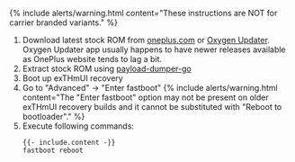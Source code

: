 {% include alerts/warning.html content="These instructions are NOT for carrier branded variants." %}

1. Download latest stock ROM from [oneplus.com](https://oneplus.com/support/softwareupgrade) or [Oxygen Updater](https://play.google.com/store/apps/details?id=com.arjanvlek.oxygenupdater).
   Oxygen Updater app usually happens to have newer releases available as OnePlus website tends to lag a bit.
2. Extract stock ROM using [payload-dumper-go](https://github.com/ssut/payload-dumper-go)
3. Boot up exTHmUI recovery
4. Go to "Advanced" -> "Enter fastboot"
   {% include alerts/warning.html content="The \"Enter fastboot\" option may not be present on older exTHmUI recovery builds and it cannot be substituted with \"Reboot to bootloader\"." %}
5. Execute following commands:
   ```
   {{- include.content -}}
   fastboot reboot
   ```

